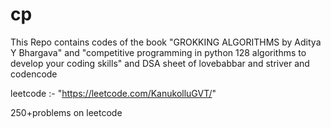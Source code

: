 # cp
This Repo contains codes of the book "GROKKING ALGORITHMS by Aditya Y Bhargava" and "competitive programming in python 128 algorithms to develop your coding skills" and DSA sheet of lovebabbar and striver and codencode

leetcode :- "https://leetcode.com/KanukolluGVT/"

250+problems on leetcode
